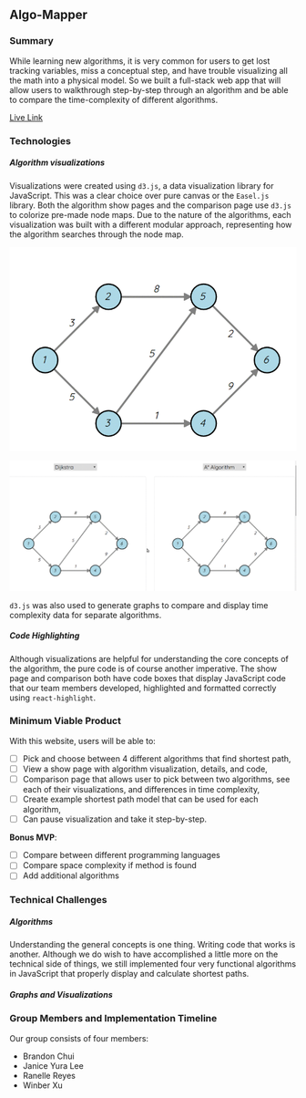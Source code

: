 ## Algo-Mapper

### Summary

While learning new algorithms, it is very common for users to get lost tracking variables, miss a conceptual step, and have trouble visualizing all the math into a physical model. So we built a full-stack web app that will allow users to walkthrough step-by-step through an algorithm and be able to compare the time-complexity of different algorithms.

[Live Link](https://algomapper.life)

### Technologies

##### _Algorithm visualizations_

Visualizations were created using `d3.js`, a data visualization library for JavaScript. This was a clear choice over pure canvas or the `Easel.js` library. Both the algorithm show pages and the comparison page use `d3.js` to colorize pre-made node maps. Due to the nature of the algorithms, each visualization was built with a different modular approach, representing how the algorithm searches through the node map.

![Astar](docs/gifs/Astar.gif)

![Comparison](docs/gifs/Comparison.gif)


`d3.js` was also used to generate graphs to compare and display time complexity data for separate algorithms.

##### _Code Highlighting_

Although visualizations are helpful for understanding the core concepts of the algorithm, the pure code is of course another imperative. The show page and comparison both have code boxes that display JavaScript code that our team members developed, highlighted and formatted correctly using `react-highlight`.

### Minimum Viable Product

With this website, users will be able to:

- [ ] Pick and choose between 4 different algorithms that find shortest path,
- [ ] View a show page with algorithm visualization, details, and code,
- [ ] Comparison page that allows user to pick between two algorithms, see each of their visualizations, and differences in time complexity,
- [ ] Create example shortest path model that can be used for each algorithm,
- [ ] Can pause visualization and take it step-by-step.

__Bonus MVP__:

- [ ] Compare between different programming languages
- [ ] Compare space complexity if method is found
- [ ] Add additional algorithms

### Technical Challenges

##### Algorithms

Understanding the general concepts is one thing. Writing code that works is another. Although we do wish to have accomplished a little more on the technical side of things, we still implemented four very functional algorithms in JavaScript that properly display and calculate shortest paths.

##### Graphs and Visualizations

### Group Members and Implementation Timeline

Our group consists of four members:

- Brandon Chui
- Janice Yura Lee
- Ranelle Reyes
- Winber Xu
